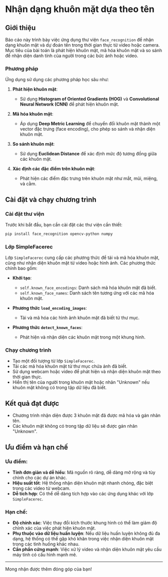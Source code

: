 # Nhận dạng khuôn mặt dựa theo tên

## Giới thiệu

Báo cáo này trình bày việc ứng dụng thư viện `face_recognition` để nhận dạng khuôn mặt và dự đoán tên trong thời gian thực từ video hoặc camera. Mục tiêu của bài toán là phát hiện khuôn mặt, mã hóa khuôn mặt và so sánh để nhận diện danh tính của người trong các bức ảnh hoặc video.

### Phương pháp
Ứng dụng sử dụng các phương pháp học sâu như:

1. **Phát hiện khuôn mặt**:
   - Sử dụng **Histogram of Oriented Gradients (HOG)** và **Convolutional Neural Network (CNN)** để phát hiện khuôn mặt.

2. **Mã hóa khuôn mặt**:
   - Áp dụng **Deep Metric Learning** để chuyển đổi khuôn mặt thành một vector đặc trưng (face encoding), cho phép so sánh và nhận diện khuôn mặt.

3. **So sánh khuôn mặt**:
   - Sử dụng **Euclidean Distance** để xác định mức độ tương đồng giữa các khuôn mặt.

4. **Xác định các đặc điểm trên khuôn mặt**:
   - Phát hiện các điểm đặc trưng trên khuôn mặt như mắt, mũi, miệng, và cằm.

## Cài đặt và chạy chương trình

### Cài đặt thư viện

Trước khi bắt đầu, bạn cần cài đặt các thư viện cần thiết:

```bash
pip install face_recognition opencv-python numpy
```

### Lớp SimpleFacerec

Lớp `SimpleFacerec` cung cấp các phương thức để tải và mã hóa khuôn mặt, cũng như nhận diện khuôn mặt từ video hoặc hình ảnh. Các phương thức chính bao gồm:

- **Khởi tạo**:
  - `self.known_face_encodings`: Danh sách mã hóa khuôn mặt đã biết.
  - `self.known_face_names`: Danh sách tên tương ứng với các mã hóa khuôn mặt.

- **Phương thức `load_encoding_images`**:
  - Tải và mã hóa các hình ảnh khuôn mặt đã biết từ thư mục.

- **Phương thức `detect_known_faces`**:
  - Phát hiện và nhận diện các khuôn mặt trong một khung hình.

### Chạy chương trình

- Tạo một đối tượng từ lớp `SimpleFacerec`.
- Tải các mã hóa khuôn mặt từ thư mục chứa ảnh đã biết.
- Sử dụng webcam hoặc video để phát hiện và nhận diện khuôn mặt theo thời gian thực.
- Hiển thị tên của người trong khuôn mặt hoặc nhãn "Unknown" nếu khuôn mặt không có trong tập dữ liệu đã biết.

## Kết quả đạt được

- Chương trình nhận diện được 3 khuôn mặt đã được mã hóa và gán nhãn tên. 
- Các khuôn mặt không có trong tập dữ liệu sẽ được gán nhãn "Unknown".

## Ưu điểm và hạn chế

### Ưu điểm:
- **Tính đơn giản và dễ hiểu**: Mã nguồn rõ ràng, dễ dàng mở rộng và tùy chỉnh cho các dự án khác.
- **Hiệu suất tốt**: Hệ thống nhận diện khuôn mặt nhanh chóng, đặc biệt trong các video từ webcam.
- **Dễ tích hợp**: Có thể dễ dàng tích hợp vào các ứng dụng khác với lớp `SimpleFacerec`.

### Hạn chế:
- **Độ chính xác**: Việc thay đổi kích thước khung hình có thể làm giảm độ chính xác của việc phát hiện khuôn mặt.
- **Phụ thuộc vào dữ liệu huấn luyện**: Nếu dữ liệu huấn luyện không đủ đa dạng, hệ thống có thể gặp khó khăn trong việc nhận diện khuôn mặt trong các tình huống khác nhau.
- **Cần phần cứng mạnh**: Việc xử lý video và nhận diện khuôn mặt yêu cầu máy tính có cấu hình mạnh mẽ.

---

Mong nhận được thêm đóng góp của bạn!
